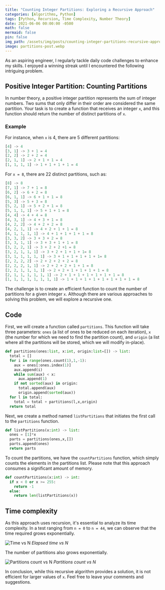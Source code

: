 ```yaml
---
title: "Counting Integer Partitions: Exploring a Recursive Approach"
categories: [Algorithms, Python]
tags: [Python, Recursion, Time Complexity, Number Theory]
date: 2021-06-06 00:00:00 -0500
math: false
mermaid: false
pin: false
img_path: /assets/img/posts/counting-integer-partitions-recursive-approach/
image: partitions-post.webp
---
```

As an aspiring engineer, I regularly tackle daily code challenges to enhance my skills. I enjoyed a winning streak until I encountered the following intriguing problem.

## Positive Integer Partition: Counting Partitions

In number theory, a positive integer partition represents the sum of integer numbers. Two sums that only differ in their order are considered the same partition. Your task is to create a function that receives an integer `x`, and this function should return the number of distinct partitions of `x`.

### Example

For instance, when `x` is 4, there are 5 different partitions:

```python
[4] -> 4
[3, 1] -> 3 + 1 = 4
[2, 2] -> 2 + 2 = 4
[2, 1, 1] -> 2 + 1 + 1 = 4
[1, 1, 1, 1] -> 1 + 1 + 1 + 1 = 4
```

For `x = 8`, there are 22 distinct partitions, such as:

```python
[8] -> 8
[7, 1] -> 7 + 1 = 8
[6, 2] -> 6 + 2 = 8
[6, 1, 1] -> 6 + 1 + 1 = 8
[5, 3] -> 5 + 3 = 8
[5, 2, 1] -> 5 + 2 + 1 = 8
[5, 1, 1, 1] -> 5 + 1 + 1 = 8
[4, 4] -> 4 + 4 = 8
[4, 3, 1] -> 4 + 3 + 1 = 8
[4, 2, 2] -> 4 + 2 + 2 = 8
[4, 2, 1, 1] -> 4 + 2 + 1 + 1 = 8
[4, 1, 1, 1, 1] -> 4 + 1 + 1 + 1 + 1 = 8
[3, 3, 2] -> 3 + 3 + 2 = 8
[3, 3, 1, 1] -> 3 + 3 + 1 + 1 = 8
[3, 2, 2, 1] -> 3 + 2 + 2 +1 = 8
[3, 2, 1, 1, 1] -> 3 + 2 + 1 + 1 + 1= 8
[3, 1, 1, 1, 1, 1] -> 3 + 1 + 1 + 1 + 1 + 1= 8
[2, 2, 2, 2] -> 2 + 2 + 2 + 2 = 8
[2, 2, 2, 1, 1] -> 2 + 2 + 2 + 1 + 1 = 8
[2, 2, 1, 1, 1, 1] -> 2 + 2 + 1 + 1 + 1 + 1 = 8
[2, 1, 1, 1, 1, 1, 1] -> 2 + 1 + 1 + 1 + 1 + 1 + 1 = 8
[1, 1, 1, 1, 1, 1, 1, 1] -> 1 + 1 + 1 + 1 + 1 + 1 + 1 + 1 = 8
```

The challenge is to create an efficient function to count the number of partitions for a given integer `x`. Although there are various approaches to solving this problem, we will explore a recursive one.

## Code

First, we will create a function called `partitions`. This function will take three parameters: `ones` (a list of ones to be reduced on each iteration), `x` (the number for which we need to find the partition count), and `origin` (a list where all the partitions will be stored, which we will modify in-place).

```python
def partitions(ones:list, x:int, origin:list=[]) -> list:
  total = []
  for i in range(ones.count(1),1,-1):
    aux = ones[:ones.index(1)]
    aux.append(i)
    while sum(aux) < x:
      aux.append(1)
    if not sorted(aux) in origin:
      total.append(aux)
      origin.append(sorted(aux))
  for l in total:
    total = total + partitions(l,x,origin)
  return total
```

Next, we create a method named `listPartitions` that initiates the first call to the `partitions` function.

```python
def listPartitions(x:int) -> list:
  ones = [1]*x
  parts = partitions(ones,x,[])
  parts.append(ones)
  return parts
```

To count the partitions, we have the `countPartitions` function, which simply counts the elements in the partitions list. Please note that this approach consumes a significant amount of memory.

```python
def countPartitions(x:int) -> int:
  if x < 0 or x >= 255:
    return -1
  else:
    return len(listPartitions(x))
```

## Time complexity

As this approach uses recursion, it's essential to analyze its time complexity. In a test ranging from `n = 0` to `n = 44`, we can observe that the time required grows exponentially.

![Time vs N](partitions-times.webp)
_Elapsed time vs N_

The number of partitions also grows exponentially.

![Partitions count vs N](partitions-values.webp)
_Partitions count vs N_

In conclusion, while this recursive algorithm provides a solution, it is not efficient for larger values of `x`. Feel free to leave your comments and suggestions.
